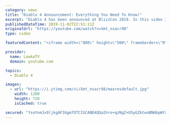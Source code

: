 ```yaml
---
category: news
title: "Diablo 4 Announcement: Everything You Need To Know!"
excerpt: "Diablo 4 has been announced at BlizzCon 2019. In this video I go over everything you need to know about this upcoming Blizzard Entertainment game."
publishedDateTime: 2019-11-02T22:51:11Z
originalUrl: "https://youtube.com/watch?v=Xmt_nsacr98"
type: video

featuredContent: "<iframe width=\"800\" height=\"500\" frameborder=\"0\" src=\"https://www.youtube.com/embed/Xmt_nsacr98\" allow=\"accelerometer; autoplay; encrypted-media; gyroscope; picture-in-picture\" allowfullscreen></iframe>"

provider:
  name: LowkoTV
  domain: youtube.com

topics:
  - Diablo 4

images:
  - url: "https://i.ytimg.com/vi/Xmt_nsacr98/maxresdefault.jpg"
    width: 1280
    height: 720
    isCached: true

secured: "YsoYnmJx9ljkgAF3Ggm7OTCIGCAND4QQa2hro+qzNgZ+U5yGZktwnBNHbpWYx3OTAR5jaXPUOFQ4+yaENznFjfrx7qx4AV8qWwH6IFns3oeEZ+dXkDcN4D5LEYD6lzk4IPA91X2b5tnwZyTY3sS00PvqVq6LY2wsUAYNS1KS1iKxZhWfpHfHtrm//huZXo6YZ7XbuuLPx2VvDPwnl/C28Ln8+VW4tgNfGQUPZhTqZx+xd9s5sWzUUO06ZgpKp0sk9jxRq7ECUrT6rJOLfF+ZiuxCR7E5ylw90+pY6IqlKuQyW1J+j/wwd/wX6CekO7AMVGk9DCvjM4NiCDCqRsRAResB9Mz6N1tCtpREyNJ4wlvoS9YXJD21ynhiDKLUE20D0LzKPV2X+wfyJv5KGLrqU2Ih6WFMsnOiURmENw55g3iPaQk1Ycyhxrdux3gQq1z2;QpA1Lcm3N/g0luWin5bBMA=="
---
```


